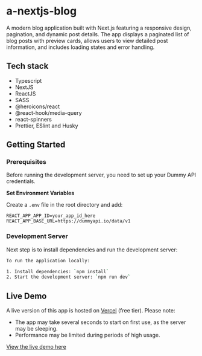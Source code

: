 # a-nextjs-blog

A modern blog application built with Next.js featuring a responsive design, pagination, and dynamic post details. The app displays a paginated list of blog posts with preview cards, allows users to view detailed post information, and includes loading states and error handling.

## Tech stack

- Typescript
- NextJS
- ReactJS
- SASS
- @heroicons/react
- @react-hook/media-query
- react-spinners
- Prettier, ESlint and Husky

## Getting Started

### Prerequisites

Before running the development server, you need to set up your Dummy API credentials.

**Set Environment Variables**

Create a `.env` file in the root directory and add:

```
REACT_APP_APP_ID=your_app_id_here
REACT_APP_BASE_URL=https://dummyapi.io/data/v1
```

### Development Server

Next step is to install dependencies and run the development server:

```bash
To run the application locally:

1. Install dependencies: `npm install`
2. Start the development server: `npm run dev`
```

## Live Demo

A live version of this app is hosted on [Vercel](https://vercel.com/) (free tier). Please note:

- The app may take several seconds to start on first use, as the server may be sleeping.
- Performance may be limited during periods of high usage.

[View the live demo here](https://a-nextjs-blog.vercel.app/)
